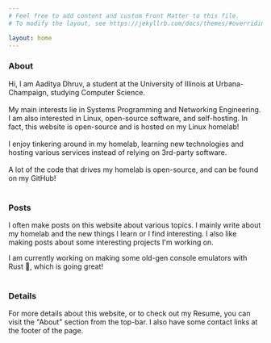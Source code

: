 ```yaml
---
# Feel free to add content and custom Front Matter to this file.
# To modify the layout, see https://jekyllrb.com/docs/themes/#overriding-theme-defaults

layout: home
---
```


### About

Hi, I am Aaditya Dhruv, a student at the University of Illinois at Urbana-Champaign, studying Computer Science.
<br>
<br>
My main interests lie in Systems Programming and Networking Engineering. I am also interested in Linux, open-source software, and self-hosting. In fact, this website is open-source and is hosted on my Linux homelab! 
<br>
<br>
I enjoy tinkering around in my homelab, learning new technologies and hosting various services instead of relying on 3rd-party software. 
<br>
<br>
A lot of the code that drives my homelab is open-source, and can be found on my GitHub!
<br>
<br>
### Posts

I often make posts on this website about various topics.  I mainly write about my homelab and the new things I learn or I find interesting. I also like making posts about some interesting projects I'm working on.

I am currently working on making some old-gen console emulators with Rust :crab:, which is going great!
<br>
<br>
### Details

For more details about this website, or to check out my Resume, you can visit the "About" section from the top-bar. I also have some contact links at the footer of the page.
